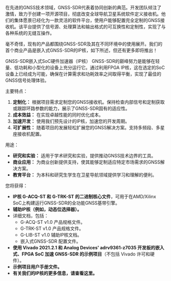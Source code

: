 在先进的GNSS技术领域，GNSS-SDR代表着协同创新的典范。开发团队倾注了激情，致力于创建一项开源项目，彻底改变全球导航卫星系统软件定义接收机。他们的集体愿景已经化为一款灵活的软件平台，使用户能够配置完全定制的GNSS接收机。该平台提供了信号源、处理算法和输出格式的可互换性和定制性，实现了与各种系统的无缝互操作。

毫不奇怪，现有的产品都围绕GNSS-SDR及其在不同环境中的使用展开。我们的首个商业产品是嵌入式GNSS-SDR的IP核，如下所述，但还有更多即将推出！

GNSS-SDR嵌入式SoC硬件加速器（IP核） GNSS-SDR的巅峰努力是能够在轻量、低功耗和小型化的设备上充分运行它。通过利用FPGA IP核，这在选定的SoC设备上已经成为可能，确保在计算需求和功耗效率之间取得平衡，实现了最佳的GNSS信号处理体验。

主要特点：

1. **定制化：** 根据项目需求定制您的GNSS接收机。保持检查内部信号和定制获取或跟踪环路参数的能力，展示了GNSS-SDR固有的适应性。
2. **成本效益：** 在实现卓越性能的同时优化成本。
3. **加速开发：** 使用我们预先设计的IP核，加速您的开发周期。
4. **可扩展性：** 随着项目的发展轻松扩展您的GNSS解决方案。支持多频段、多星座接收机配置。

用途：

- **研究和实验：** 适用于学术研究和实验，提供推动GNSS技术边界的工具。
- **商业应用：** 为商业创新提供支持，使其能够定制适应特定市场需求的GNSS解决方案。
- **教育平台：** 为本科和研究生学生在卫星导航领域提供学习和理解的便利。

您将获得：

- **IP核 G-ACQ-ST 和 G-TRK-ST 的二进制核心文件**，可用于在AMD/Xilinx SoC上构建运行GNSS-SDR的全功能GNSS基带引擎。
- **辅助IP核（例如，动态位选择器）。**
- 详细文档，包括：
  - G-ACQ-ST v1.0 产品规格文件。
  - G-TRK-ST v1.0 产品规格文件。
  - G-LIB-ST v1.0 辅助IP核文档。
  - 嵌入式GNSS-SDR 配置文件。
- **使用 Vivado 2021.2.1 和 Analog Devices' adrv9361-z7035 开发板的嵌入式、FPGA SoC 加速 GNSS-SDR 的示例项目**（不包括 Vivado 许可和硬件）。
- **示例项目用户手册文件。**
- **有关我们的IP核的更多信息，请查看这里。**